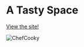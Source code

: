 # A Tasty Space
[View the site!](https://a-tasty-space.glitch.me/)

![ChefCooky](https://cdn.glitch.global/d94bd104-e04e-4362-8c25-9302f465398d/ChefCooky.png?v=1642357059474)

